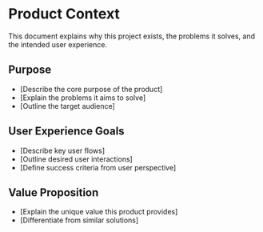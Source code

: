 # Product Context

This document explains why this project exists, the problems it solves, and the intended user experience.

## Purpose
- [Describe the core purpose of the product]
- [Explain the problems it aims to solve]
- [Outline the target audience]

## User Experience Goals
- [Describe key user flows]
- [Outline desired user interactions]
- [Define success criteria from user perspective]

## Value Proposition
- [Explain the unique value this product provides]
- [Differentiate from similar solutions]